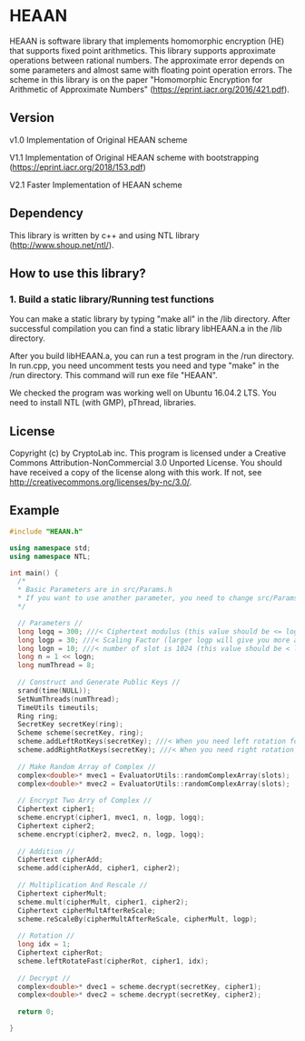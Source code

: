 # HEAAN
HEAAN is software library that implements homomorphic encryption (HE) that supports fixed point arithmetics.
This library supports approximate operations between rational numbers.
The approximate error depends on some parameters and almost same with floating point operation errors.
The scheme in this library is on the paper "Homomorphic Encryption for Arithmetic of Approximate Numbers" (https://eprint.iacr.org/2016/421.pdf).

## Version
v1.0 Implementation of Original HEAAN scheme

V1.1 Implementation of Original HEAAN scheme with bootstrapping (https://eprint.iacr.org/2018/153.pdf)

V2.1 Faster Implementation of HEAAN scheme

## Dependency
This library is written by c++ and using NTL library (http://www.shoup.net/ntl/).

## How to use this library?
### 1. Build a static library/Running test functions
You can make a static library by typing "make all" in the /lib directory. After successful compilation you can find a static library libHEAAN.a in the /lib directory.

After you build libHEAAN.a, you can run a test program in the /run directory. In run.cpp, you need uncomment tests you need and type "make" in the /run directory. This command will run exe file "HEAAN".

We checked the program was working well on Ubuntu 16.04.2 LTS. You need to install NTL (with GMP), pThread, libraries.

## License
Copyright (c) by CryptoLab inc.
This program is licensed under a
Creative Commons Attribution-NonCommercial 3.0 Unported License.
You should have received a copy of the license along with this
work.  If not, see <http://creativecommons.org/licenses/by-nc/3.0/>.

## Example
```c++
#include "HEAAN.h"

using namespace std;
using namespace NTL;

int main() {
  /*
  * Basic Parameters are in src/Params.h
  * If you want to use another parameter, you need to change src/Params.h file and re-complie this library.
  */

  // Parameters //
  long logq = 300; ///< Ciphertext modulus (this value should be <= logQ in "scr/Params.h")
  long logp = 30; ///< Scaling Factor (larger logp will give you more accurate value)
  long logn = 10; ///< number of slot is 1024 (this value should be < logN in "src/Params.h")
  long n = 1 << logn;
  long numThread = 8;
	
  // Construct and Generate Public Keys //
  srand(time(NULL));
  SetNumThreads(numThread);
  TimeUtils timeutils;
  Ring ring;
  SecretKey secretKey(ring);
  Scheme scheme(secretKey, ring);
  scheme.addLeftRotKeys(secretKey); ///< When you need left rotation for the vectorized message
  scheme.addRightRotKeys(secretKey); ///< When you need right rotation for the vectorized message
  
  // Make Random Array of Complex //
  complex<double>* mvec1 = EvaluatorUtils::randomComplexArray(slots);
  complex<double>* mvec2 = EvaluatorUtils::randomComplexArray(slots);
  
  // Encrypt Two Arry of Complex //
  Ciphertext cipher1;
  scheme.encrypt(cipher1, mvec1, n, logp, logq);
  Ciphertext cipher2;
  scheme.encrypt(cipher2, mvec2, n, logp, logq);
  
  // Addition //
  Ciphertext cipherAdd;
  scheme.add(cipherAdd, cipher1, cipher2);
  
  // Multiplication And Rescale //
  Ciphertext cipherMult;
  scheme.mult(cipherMult, cipher1, cipher2);
  Ciphertext cipherMultAfterReScale;
  scheme.reScaleBy(cipherMultAfterReScale, cipherMult, logp);
  
  // Rotation //
  long idx = 1;
  Ciphertext cipherRot;
  scheme.leftRotateFast(cipherRot, cipher1, idx);
  
  // Decrypt //
  complex<double>* dvec1 = scheme.decrypt(secretKey, cipher1);
  complex<double>* dvec2 = scheme.decrypt(secretKey, cipher2);
  
  return 0;

}
  
```
